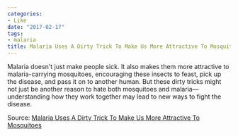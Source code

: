 ```yaml
---
categories:
- Like
date: "2017-02-17"
tags:
- malaria
title: Malaria Uses A Dirty Trick To Make Us More Attractive To Mosquitoes
---
```


Malaria doesn't just make people sick. It also makes them more attractive to malaria-carrying mosquitoes, encouraging these insects to feast, pick up the disease, and pass it on to another human. But these dirty tricks might not just be another reason to hate both mosquitoes and malaria—understanding how they work together may lead to new ways to fight the disease.

Source: [Malaria Uses A Dirty Trick To Make Us More Attractive To Mosquitoes](https://www.fastcoexist.com/3068144/malaria-uses-a-dirty-trick-to-make-us-more-attractive-to-mosquitoes)
